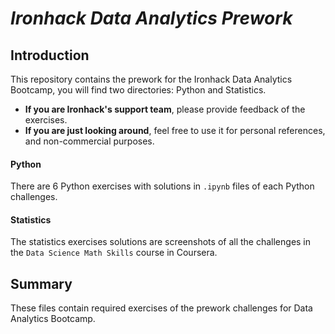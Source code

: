 # *Ironhack Data Analytics Prework*

## Introduction
This repository contains the prework for the Ironhack Data Analytics Bootcamp, you will find two directories: Python and Statistics.
- **If you are Ironhack's support team**, please provide feedback of the exercises.
- **If you are just looking around**, feel free to use it for personal references, and non-commercial purposes.

#### Python
There are 6 Python exercises with solutions in `.ipynb` files of each Python challenges.

#### Statistics
The statistics exercises solutions are screenshots of all the challenges in the `Data Science Math Skills` course in Coursera.

## Summary
These files contain required exercises of the prework challenges for Data Analytics Bootcamp.
